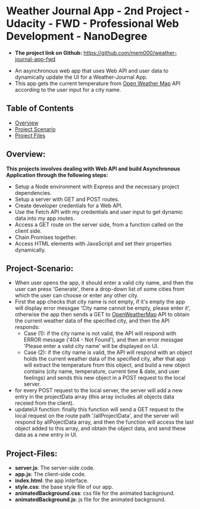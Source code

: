 # Weather Journal App - 2nd Project - Udacity - FWD - Professional Web Development - NanoDegree

- <strong>The project link on Github:</strong> https://github.com/mem000/weather-journal-app-fwd

* An asynchronous web app that uses Web API and user data to dynamically update the UI for a Weather-Journal App.
* This app gets the current temperature from [Open Weather Map](https://openweathermap.org/) API according to the user input for a city name.

## Table of Contents

- [Overview](#overview)
- [Project Scenario](#Project-Scenario)
- [Project Files](#Project-Files)

## Overview:

<strong>This projects involves dealing with Web API and build Asynchronous Application through the following steps:</strong>

- Setup a Node environment with Express and the necessary project dependencies.
- Setup a server with GET and POST routes.
- Create developer credentials for a Web API.
- Use the Fetch API with my credentials and user input to get dynamic data into my app routes.
- Access a GET route on the server side, from a function called on the client side.
- Chain Promises together.
- Access HTML elements with JavaScript and set their properties dynamically.

## Project-Scenario:

- When user opens the app, it should enter a valid city name, and then the user can press 'Generate', there a drop-down list of some cities from which the user can choose or enter any other city.
- First the app checks that city name is not empty, if it's empty the app will display error messgae 'City name cannot be empty, please enter it', otherwise the app then sends a GET to [OpenWeatherMap](https://openweathermap.org/) API to obtain the current weather data of the specified city, and then the API responds:
  <ul>
      <li> 
      Case (1): if the city name is not valid, the API will respond with ERROR message ('404 - Not Found'), and then an error messgae 'Please enter a valid city name' will be displayed on UI.
      </li>
      <li>
      Case (2): if the city name is valid, the API will respond with an object holds the current weather data of the specified city, after that app will extract the temperature from this object, and build a new object contains (city name, temperature, current time & date, and user feelings) and sends this new object in a POST request to the local server.
      </li>
  </ul>
- for every POST request to the local server, the server will add a new entry in the projectData array (this array includes all objects data receied from the client).
- updateUI function:
  finally this function will send a GET request to the local request on the route path '/allProjectData', and the server will respond by allPojectData array, and then the function will access the last object added to this array, and obtain the object data, and send these data as a new entry in UI.

## Project-Files:

- <strong> server.js</strong>: The server-side code.
- <strong> app.js</strong>: The client-side code.
- <strong> index.html</strong>: the app interface.
- <strong> style.css</strong>: the base style file of our app.
- <strong> animatedBackground.css</strong>: css file for the animated background.
- <strong> animatedBackground.js</strong>: js file for the animated background.
